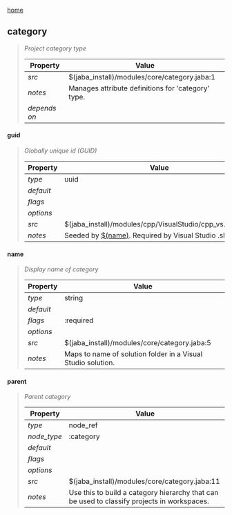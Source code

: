 [home](index.html)
## category
> 
> _Project category type_
> 
> | Property | Value  |
> |-|-|
> | _src_ | $(jaba_install)/modules/core/category.jaba:1 |
> | _notes_ | Manages attribute definitions for 'category' type.  |
> | _depends on_ |  |
> 

<a id="guid"></a>
#### guid
> _Globally unique id (GUID)_
> 
> | Property | Value  |
> |-|-|
> | _type_ | uuid |
> | _default_ |  |
> | _flags_ |  |
> | _options_ |  |
> | _src_ | $(jaba_install)/modules/cpp/VisualStudio/cpp_vs.jaba:104 |
> | _notes_ | Seeded by [$(name)](#name). Required by Visual Studio .sln files.  |
>
<a id="name"></a>
#### name
> _Display name of category_
> 
> | Property | Value  |
> |-|-|
> | _type_ | string |
> | _default_ |  |
> | _flags_ | :required |
> | _options_ |  |
> | _src_ | $(jaba_install)/modules/core/category.jaba:5 |
> | _notes_ | Maps to name of solution folder in a Visual Studio solution.  |
>
<a id="parent"></a>
#### parent
> _Parent category_
> 
> | Property | Value  |
> |-|-|
> | _type_ | node_ref |
> | _node_type_ | :category |
> | _default_ |  |
> | _flags_ |  |
> | _options_ |  |
> | _src_ | $(jaba_install)/modules/core/category.jaba:11 |
> | _notes_ | Use this to build a category hierarchy that can be used to classify projects in workspaces.  |
>
